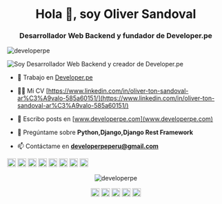 <h1 align="center">Hola 👋, soy Oliver Sandoval</h1>
<h3 align="center">Desarrollador Web Backend y fundador de Developer.pe</h3>
<p align="left"> <img src="https://komarev.com/ghpvc/?username=developerpe" alt="developerpe" /> </p>

![Soy Desarrollador Web Backend y creador de Developer.pe](https://i.imgur.com/EUPC5x3.png)

- 🔭 Trabajo en [Developer.pe](https://www.youtube.com/channel/UCOzf2U3BTng85gsFJHvIInQ)

- 👨‍💻 Mi CV [https://www.linkedin.com/in/oliver-ton-sandoval-ar%C3%A9valo-585a60151/](https://www.linkedin.com/in/oliver-ton-sandoval-ar%C3%A9valo-585a60151/)

- 📝 Escribo posts en [www.developerpe.com](www.developerpe.com)

- 💬 Pregúntame sobre **Python,Django,Django Rest Framework**

- 📫 Contáctame en **developerpeperu@gmail.com**

<p align="left"><img src="https://konpa.github.io/devicon/devicon.git/icons/react/react-original-wordmark.svg" alt="react" width="20" height="20"/> <img src="https://konpa.github.io/devicon/devicon.git/icons/bootstrap/bootstrap-plain.svg" alt="bootstrap" width="20" height="20"/> <img src="https://konpa.github.io/devicon/devicon.git/icons/django/django-original.svg" alt="django" width="20" height="20"/> <img src="https://konpa.github.io/devicon/devicon.git/icons/docker/docker-original-wordmark.svg" alt="docker" width="20" height="20"/> <img src="https://konpa.github.io/devicon/devicon.git/icons/html5/html5-original-wordmark.svg" alt="html5" width="20" height="20"/> <img src="https://konpa.github.io/devicon/devicon.git/icons/javascript/javascript-original.svg" alt="javascript" width="20" height="20"/> <img src="https://konpa.github.io/devicon/devicon.git/icons/postgresql/postgresql-original-wordmark.svg" alt="postgresql" width="20" height="20"/> <img src="https://konpa.github.io/devicon/devicon.git/icons/linux/linux-original.svg" alt="linux" width="20" height="20"/></p><p align="center"> <img src="https://github-readme-stats.vercel.app/api?username=developerpe&show_icons=true" alt="developerpe" /> </p>

<p align="center">
<a href="https://twitter.com/https://twitter.com/developerpepiur" target="blank"><img align="center" src="https://cdn.jsdelivr.net/npm/simple-icons@3.0.1/icons/twitter.svg" alt="https://twitter.com/developerpepiur" height="20" width="20" /></a>
<a href="https://linkedin.com/in/https://www.linkedin.com/in/oliver-ton-sandoval-ar%c3%a9valo-585a60151/" target="blank"><img align="center" src="https://cdn.jsdelivr.net/npm/simple-icons@3.0.1/icons/linkedin.svg" alt="https://www.linkedin.com/in/oliver-ton-sandoval-ar%c3%a9valo-585a60151/" height="20" width="20" /></a>
<a href="https://fb.com/https://www.facebook.com/developerper" target="blank"><img align="center" src="https://cdn.jsdelivr.net/npm/simple-icons@3.0.1/icons/facebook.svg" alt="https://www.facebook.com/developerper" height="20" width="20" /></a>
<a href="https://instagram.com/https://www.instagram.com/developer.pe/" target="blank"><img align="center" src="https://cdn.jsdelivr.net/npm/simple-icons@3.0.1/icons/instagram.svg" alt="https://www.instagram.com/developer.pe/" height="20" width="20" /></a>
<a href="https://www.youtube.com/c/https://www.youtube.com/channel/ucozf2u3btng85gsfjhviinq" target="blank"><img align="center" src="https://cdn.jsdelivr.net/npm/simple-icons@3.0.1/icons/youtube.svg" alt="https://www.youtube.com/channel/ucozf2u3btng85gsfjhviinq" height="20" width="20" /></a>
</p>
